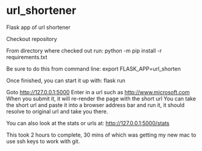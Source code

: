 # url_shortener
Flask app of url shortener

Checkout repository

From directory where checked out run:
python -m pip install -r requirements.txt

Be sure to do this from command line:
export FLASK_APP=url_shorten

Once finished, you can start it up with:
flask run

Goto http://127.0.0.1:5000
Enter in a url such as http://www.microsoft.com
When you submit it, it will re-render the page with the short url
You can take the short url and paste it into a browser address bar and run it, it should resolve to original url and take you there.

You can also look at the stats or urls at:
http://127.0.0.1:5000/stats

This took 2 hours to complete, 30 mins of which was getting my new mac to use ssh keys to work with git.
